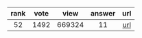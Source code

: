 
| rank | vote | view | answer | url |
|:-:|:-:|:-:|:-:|:-:|
|52|1492|669324|11| [url](http://stackoverflow.com/questions/448271/what-is-init-py-for) |
